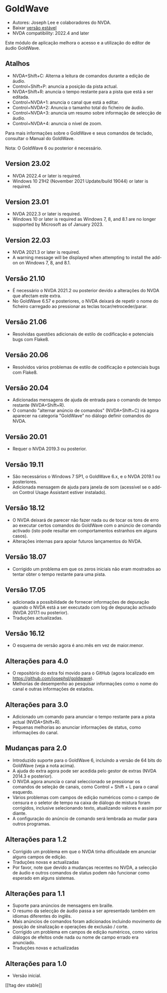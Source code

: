# GoldWave #

* Autores: Joseph Lee e colaboradores do NVDA.
* Baixar [versão estável][1]
* NVDA compatibility: 2022.4 and later

Este módulo de aplicação melhora o acesso e a utilização do editor de áudio
GoldWave.

## Atalhos ##

* NVDA+Shift+C: Alterna a leitura de comandos durante a edição de áudio.
* Control+Shift+P: anuncia a posição da pista actual.
* NVDA+Shift+R: anuncia o tempo restante para a pista que está a ser
  editada.
* Control+NVDA+1: anuncia o canal que está a editar.
* Control+NVDA+2: Anuncia o tamanho total do ficheiro de áudio.
* Control+NVDA+3: anuncia um resumo sobre informação de selecção de áudio.
* Control+NVDA+4: anuncia o nível de zoom.

Para mais informações sobre o GoldWave e seus comandos de teclado, consultar
o Manual do GoldWave.

Nota: O GoldWave 6 ou posterior é necessário.

## Version 23.02

* NVDA 2022.4 or later is required.
* Windows 10 21H2 (November 2021 Update/build 19044) or later is required.

## Version 23.01

* NVDA 2022.3 or later is required.
* Windows 10 or later is required as Windows 7, 8, and 8.1 are no longer
  supported by Microsoft as of January 2023.

## Version 22.03

* NVDA 2021.3 or later is required.
* A warning message will be displayed when attempting to install the add-on
  on Windows 7, 8, and 8.1.

## Versão 21.10

* É necessário o NVDA 2021.2 ou posterior devido a alterações do NVDA que
  afectam este extra.
* No GoldWave 6.57 e posteriores, o NVDA deixará de repetir o nome do
  ficheiro carregado ao pressionar as teclas tocar/retroceder/parar.

## Versão 21.06

* Resolvidas questões adicionais de estilo de codificação e potenciais bugs
  com Flake8.

## Versão 20.06

* Resolvidos vários problemas de estilo de codificação e potenciais bugs com
  Flake8.

## Versão 20.04

* Adicionadas mensagens de ajuda de entrada para o comando de tempo restante
  (NVDA+Shift+R).
* O comando "alternar anúncio de comandos" (NVDA+Shift+C) irá agora aparecer
  na categoria "GoldWave" no diálogo definir comandos do NVDA.

## Versão 20.01

* Requer o NVDA 2019.3 ou posterior.

## Versão 19.11

* São necessários o Windows 7 SP1, o GoldWave 6.x, e o NVDA 2019.1 ou
  posteriores.
* Adicionada mensagem de ajuda para janela de som (acessível se o add-on
  Control Usage Assistant estiver instalado).

## Versão 18.12

* O NVDA deixará de parecer não fazer nada ou de tocar os tons de erro ao
  executar certos comandos do GoldWave com o anúncio de comando activado
  (isto pode resultar em comportamentos estranhos em alguns casos).
* Alterações internas para apoiar futuros lançamentos do NVDA.

## Versão 18.07

* Corrigido um problema em que os zeros iniciais não eram mostrados ao
  tentar obter o tempo restante para uma pista.

## Versão 17.05

* adicionada a possibilidade de fornecer informações de depuração quando o
  NVDA está a ser executado com log de depuração activado (NVDA 2017.1 ou
  posterior).
* Traduções actualizadas.

## Versão 16.12

* O esquema de versão agora é ano.mês em vez de maior.menor.

## Alterações para 4.0

* O repositório do extra foi movido para o GitHub (agora localizado em
  https://github.com/josephsl/goldwave).
* Melhorias de desempenho ao pesquisar informações como o nome do canal e
  outras informações de estados.

## Alterações para 3.0

* Adicionado um comando para anunciar o tempo restante para a pista actual
  (NVDA+Shift+R).
* Pequenas melhorias ao anunciar informações de status, como informações do
  canal.

## Mudanças para 2.0

* Introduzido suporte para o GoldWave 6, incluindo a versão de 64 bits do
  GoldWave (veja a nota acima).
* A ajuda do extra agora pode ser acedida pelo gestor de extras (NVDA 2014.3
  e posterior).
* O NVDA agora anuncia o canal seleccionado se pressionar os comandos de
  seleção de canais, como Control + Shift + L para o canal esquerdo.
* Vários problemas com campos de edição numéricos como o campo de censura e
  o seletor de tempo na caixa de diálogo de mistura foram corrigidos,
  inclusive selecionando texto, atualizando valores e assim por diante.
* A configuração do anúncio de comando será lembrada ao mudar para outros
  programas.

## Alterações para 1.2

* Corrigido um problema em que o NVDA tinha dificuldade em anunciar alguns
  campos de edição.
* Traduções novas e actualizadas
* Por favor, note que devido a mudanças recentes no NVDA, a selecção de
  áudio e outros comandos de status podem não funcionar como esperado em
  alguns sistemas.

## Alterações para 1.1

* Suporte para anúncios de mensagens em braille.
* O resumo da selecção de áudio passa a ser apresentado também em idiomas
  diferentes do inglês.
* Mais anúncios de comandos foram adicionados incluindo movimento de posição
  de sinalização e operações de exclusão / corte.
* Corrigido um problema em campos de edição numéricos, como vários diálogos
  de efeitos onde nada ou nome de campo errado era anunciado.
* Traduções novas e actualizadas

## Alterações para 1.0

* Versão inicial.

[[!tag dev stable]]

[1]: https://www.nvaccess.org/addonStore/legacy?file=goldwave
